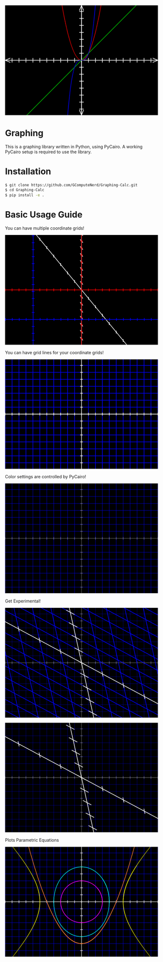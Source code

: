 ![Sample Image](img/header.png)

# Graphing

This is a graphing library written in Python, using PyCairo. A working PyCairo setup is required to use the library.

# Installation

```bash
$ git clone https://github.com/GComputeNerd/Graphing-Calc.git
$ cd Graphing-Calc
$ pip install -e .
```

# Basic Usage Guide

You can have multiple coordinate grids!

![Sample Image1](img/header1.png)

You can have grid lines for your coordinate grids!

![Sample Image2](img/header2.png)

Color settings are controlled by PyCairo!

![Sample Image3](img/header3.png)

Get Experimental!

![Sample Image4](img/header4.png)

![Sample Image5](img/header5.png)

Plots Parametric Equations

![Sample Image6](img/header6.png)
